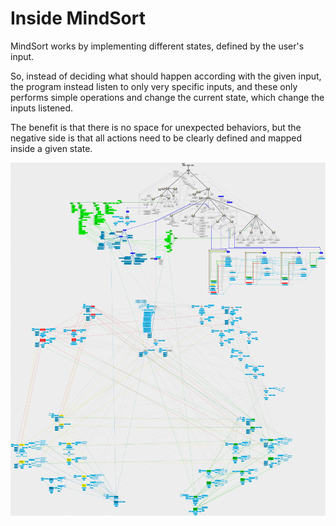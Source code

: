 # Inside MindSort
MindSort works by implementing different states, defined by the user's input.

So, instead of deciding what should happen according with the given input, the program instead listen to only very specific inputs, and these only performs simple operations and change the current state, which change the inputs listened.

The benefit is that there is no space for unexpected behaviors, but the negative side is that all actions need to be clearly defined and mapped inside a given state.

![Inner Working](Funcionamento.png)
